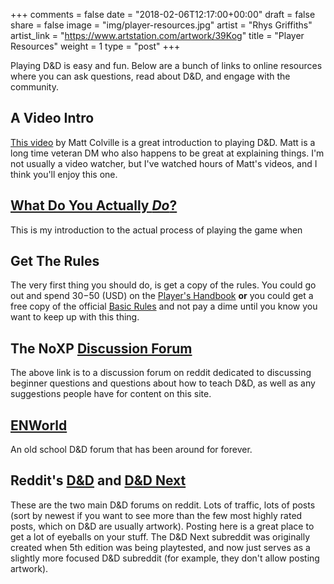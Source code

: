 +++
comments = false
date = "2018-02-06T12:17:00+00:00"
draft = false
share = false
image = "img/player-resources.jpg"
artist = "Rhys Griffiths"
artist_link = "https://www.artstation.com/artwork/39Kog"
title = "Player Resources"
weight = 1
type = "post"
+++

Playing D&D is easy and fun.  Below are a bunch of links to online resources
where you can ask questions, read about D&D, and engage with the community.

## A Video Intro

[This video](https://www.youtube.com/watch?v=Eo_oR7YO-Bw) by Matt Colville is a
great introduction to playing D&D.  Matt is a long time veteran DM who also
happens to be great at explaining things. I'm not usually a video watcher, but
I've watched hours of Matt's videos, and I think you'll enjoy this one.

## [What Do You Actually *Do*?](https://noxp.io/players/your-first-game)
This is my introduction to the actual process of playing the game when


## Get The Rules

The very first thing you should do, is get a copy of the rules.  You could
go out and spend $30-$50 (USD) on the [Player's
Handbook](https://www.amazon.com/Players-Handbook-Dungeons-Dragons-Wizards/dp/0786965606)
**or** you could get a free copy of the official [Basic
Rules](http://media.wizards.com/2016/downloads/DND/PlayerBasicRulesV03.pdf) and
not pay a dime until you know you want to keep up with this thing.

## The NoXP [Discussion Forum](https://reddit.com/r/NoXP)
The above link is to a discussion forum on reddit dedicated to discussing
beginner questions and questions about how to teach D&D, as well as any
suggestions people have for content on this site.


## [ENWorld](http://www.enworld.org/forum/forum.php)

An old school D&D forum that has been around for forever. 

## Reddit's [D&D](https://reddit.com/r/dnd) and [D&D Next](https://reddit.com/r/dndnext)

These are the two main D&D forums on reddit.  Lots of traffic, lots of posts
(sort by newest if you want to see more than the few most highly rated posts,
which on D&D are usually artwork).  Posting here is a great place to get a lot
of eyeballs on your stuff.  The D&D Next subreddit was originally created when
5th edition was being playtested, and now just serves as a slightly more focused
D&D subreddit (for example, they don't allow posting artwork).
